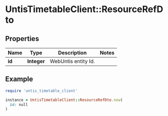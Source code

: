# UntisTimetableClient::ResourceRefDto

## Properties

| Name | Type | Description | Notes |
| ---- | ---- | ----------- | ----- |
| **id** | **Integer** | WebUntis entity Id. |  |

## Example

```ruby
require 'untis_timetable_client'

instance = UntisTimetableClient::ResourceRefDto.new(
  id: null
)
```

